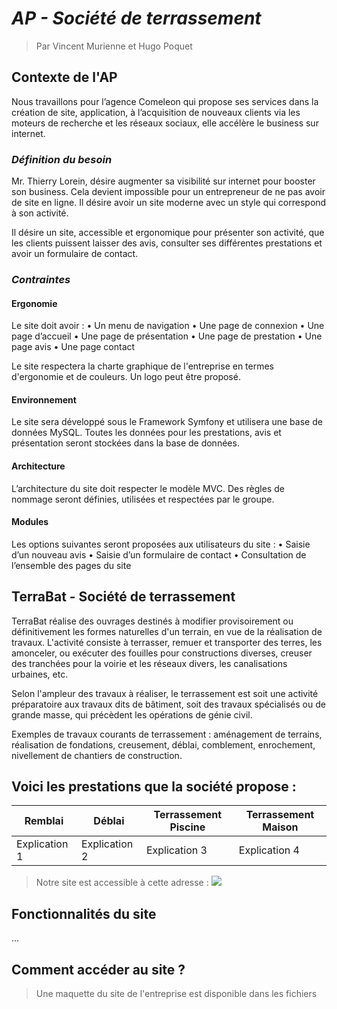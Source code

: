 # ***AP - Société de terrassement***
> Par Vincent Murienne et Hugo Poquet

## **Contexte de l'AP**

Nous travaillons pour l’agence Comeleon qui propose ses services dans la création de site, application, à l’acquisition de nouveaux clients via les moteurs de recherche et les réseaux sociaux, elle accélère le business sur internet.


### *Définition du besoin*

Mr. Thierry Lorein, désire augmenter sa visibilité sur internet pour booster son business. Cela devient impossible pour un entrepreneur de ne pas avoir de site en ligne.
Il désire avoir un site moderne avec un style qui correspond à son activité.

Il désire un site, accessible et ergonomique pour présenter son activité, que les clients puissent laisser des avis, consulter ses différentes prestations et avoir un formulaire de contact. 


### *Contraintes*

#### Ergonomie
Le site doit avoir : 
•	Un menu de navigation
•	Une page de connexion
•	Une page d’accueil
•	Une page de présentation
•	Une page de prestation
•	Une page avis
•	Une page contact 

Le site respectera la charte graphique de l'entreprise en termes d'ergonomie et de couleurs. Un logo peut être proposé.


#### Environnement
Le site sera développé sous le Framework Symfony et utilisera une base de données MySQL. Toutes les données pour les prestations, avis et présentation seront stockées dans la base de données.

#### Architecture
L’architecture du site doit respecter le modèle MVC.
Des règles de nommage seront définies, utilisées et respectées par le groupe.

#### Modules
Les options suivantes seront proposées aux utilisateurs du site : 
•	Saisie d’un nouveau avis 
•	Saisie d’un formulaire de contact
•	Consultation de l’ensemble des pages du site


## **TerraBat - Société de terrassement**

TerraBat réalise des ouvrages destinés à modifier provisoirement ou définitivement les formes naturelles d'un terrain, en vue de la réalisation de travaux. L'activité consiste à terrasser, remuer et transporter des terres, les amonceler, ou exécuter des fouilles pour constructions diverses, creuser des tranchées pour la voirie et les réseaux divers, les canalisations urbaines, etc.

Selon l'ampleur des travaux à réaliser, le terrassement est soit une activité préparatoire aux travaux dits de bâtiment, soit des travaux spécialisés ou de grande masse, qui précèdent les opérations de génie civil.

Exemples de travaux courants de terrassement : aménagement de terrains, réalisation de fondations, creusement, déblai, comblement, enrochement, nivellement de chantiers de construction.




## Voici les prestations que la société propose :

| Remblai | Déblai | Terrassement Piscine | Terrassement Maison
| --- | --- | --- | --- |
| Explication 1 | Explication 2 | Explication 3 | Explication 4 |




> Notre site est accessible à cette adresse :
![](http://127.0.0.1:8000/)



## Fonctionnalités du site
...





## Comment accéder au site ?



> Une maquette du site de l'entreprise est disponible dans les fichiers